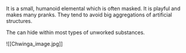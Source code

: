It is a small, humanoid elemental which is often masked. It is playful and makes many pranks.
They tend to avoid big aggregations of artificial structures.

The can hide within most types of unworked substances.

![[Chwinga_image.jpg]]